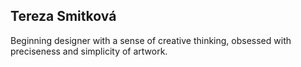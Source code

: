 
## Tereza Smitková

Beginning designer with a sense of creative thinking, obsessed with preciseness and simplicity of artwork. 
